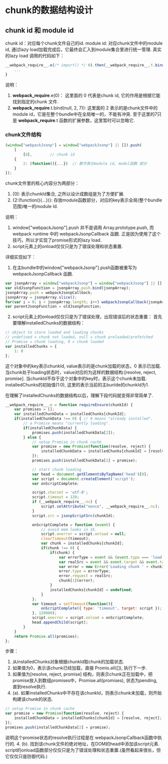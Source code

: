 # chunk的数据结构设计
## chunk id 和 module id
chunk id：对应每个chunk文件自己的id.
module id: 对应chunk文件中的module id, 通过lazy load加载完成后，它最终会汇入到module集合里进行统一管理.
真实的lazy load 调用的代码如下：
```js
__webpack_require__.e(/* import() */ 0).then(__webpack_require__.t.bind(null, 2, 7)).then(function (_ref) {
    ...
}
```
说明：
1. __webpack_require__.e(0)： 
这里面的 0 代表是chunk id, 它的作用是根据它能找到指定的chunk 文件.
2. __webpack_require__.t.bind(null, 2, 7)):
这里面的 2 表示的是chunk文件中的 module id，它是在整个bundle中在全局唯一的，不能有冲突.
至于这里的7只是 __webpack_require__.t 函数的扩展参数，这里暂时可以忽略它.

### chunk文件结构
```js
(window["webpackJsonp"] = window["webpackJsonp"] || []).push(
    [
        [0],        // chunk id
    {
        2: (function(){...})  // 数字表示module id, modul函数 部分
    }
]);
```
chunk文件里的核心内容分为两部分：
1. [0]: 表示chunkId集合, 之所以设计成数组是为了方便扩展.
2. {2:(function(){...})}: 存放module函数部分，对应的key表示全局(整个bundle范围)唯一的module Id.

说明：
1. window["webpackJsonp"].push 并不是调用 Array.prototype.push, 而webpack runtime 中的 webpackJsonpCallback 函数.
正是因为使用了这个技巧，所以才实现了promise形式的lazy load.
2. script元素上的onload仅仅只是为了错误处理和状态重置.

详细实现如下：
1. 在主bundle中的window["webpackJsonp"].push函数被重写为 webpackJsonpCallback 函数.
```js
var jsonpArray = window["webpackJsonp"] = window["webpackJsonp"] || [];
var oldJsonpFunction = jsonpArray.push.bind(jsonpArray);
jsonpArray.push = webpackJsonpCallback;
jsonpArray = jsonpArray.slice();
for(var i = 0; i < jsonpArray.length; i++) webpackJsonpCallback(jsonpArray[i]);
var parentJsonpFunction = oldJsonpFunction;
```
2. script元素上的onload仅仅只是为了错误处理，出现错误后的状态重置：
首先要理解installedChunks的数据结构：
```js
// object to store loaded and loading chunks
// undefined = chunk not loaded, null = chunk preloaded/prefetched
// Promise = chunk loading, 0 = chunk loaded
var installedChunks = {
    1: 0
};
```
这个对象中的key表示chunkId, value表示的是chunk加载的状态，0 表示已加载.
当chunk处于loading状态时，value对应的为这样的数据结构:[resolve, reject, promise].
当chunkId不存于这个对象中的key时，表示这个chunk未加载.
installedChunks的初始值(1:0), 这里的表示当前的主bunlde的chunkId为1.

在理解了installedChunks的数据结构以后，理解下段代码就变得非常简单了.

```js
__webpack_require__.e = function requireEnsure(chunkId) {
    var promises = [];
    var installedChunkData = installedChunks[chunkId];
    if(installedChunkData !== 0) { // 0 means "already installed".
        // a Promise means "currently loading".
        if(installedChunkData) {
            promises.push(installedChunkData[2]);
        } else {
            // setup Promise in chunk cache
            var promise = new Promise(function(resolve, reject) {
                installedChunkData = installedChunks[chunkId] = [resolve, reject];
            });
            promises.push(installedChunkData[2] = promise);

            // start chunk loading
            var head = document.getElementsByTagName('head')[0];
            var script = document.createElement('script');
            var onScriptComplete;

            script.charset = 'utf-8';
            script.timeout = 120;
            if (__webpack_require__.nc) {
                script.setAttribute("nonce", __webpack_require__.nc);
            }
            script.src = jsonpScriptSrc(chunkId);

            onScriptComplete = function (event) {
                // avoid mem leaks in IE.
                script.onerror = script.onload = null;
                clearTimeout(timeout);
                var chunk = installedChunks[chunkId];
                if(chunk !== 0) {
                    if(chunk) {
                        var errorType = event && (event.type === 'load' ? 'missing' : event.type);
                        var realSrc = event && event.target && event.target.src;
                        var error = new Error('Loading chunk ' + chunkId + ' failed.\n(' + errorType + ': ' + realSrc + ')');
                        error.type = errorType;
                        error.request = realSrc;
                        chunk[1](error);
                    }
                    installedChunks[chunkId] = undefined;
                }
            };
            var timeout = setTimeout(function(){
                onScriptComplete({ type: 'timeout', target: script });
            }, 120000);
            script.onerror = script.onload = onScriptComplete;
            head.appendChild(script);
        }
    }
    return Promise.all(promises);
};
```
步骤：
1. 从installedChunks对象根据chunkId取chunk的加载状态.
2. 如果值为0，表示该chunk已经加载，直接 Promis.all([]), 执行下一步.
3. 如果值为[resolve, reject, promise] 结构，则表示chunk正在加载中，把promise放入到数组promises中，Promise.all(promises), 状态为pending, 直到resolve执行.
4. (a). 如果installedChunks中不存在该chunkId，则表示chunk未加载，则开始构建该chunk的状态.
```js
// setup Promise in chunk cache
var promise = new Promise(function(resolve, reject) {
    installedChunkData = installedChunks[chunkId] = [resolve, reject];
});
promises.push(installedChunkData[2] = promise);
```
说明这个promise状态的resolve执行过程是在 webpackJsonpCallback函数中执行的.
4. (b). 找到该chunk文件的绝对地址，在DOM的head中添加该script元素. script的onload函数部分仅仅只是为了错误处理和状态重置.(虽然看起来很长，但它仅仅只是防御代码.)

